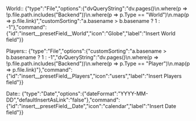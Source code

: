 World:: {"type":"File","options":{"dvQueryString":"dv.pages()\n.where(p => !p.file.path.includes(\"Backend\"))\n.where(p => p.Type == \"World\")\n.map(p => p.file.link)","customSorting":"a.basename > b.basename ? 1 : -1"},"command":{"id":"insert__presetField__World","icon":"Globe","label":"Insert World field"}}

Players:: {"type":"File","options":{"customSorting":"a.basename > b.basename ? 1 : -1","dvQueryString":"dv.pages()\n.where(p => !p.file.path.includes(\"Backend\"))\n.where(p => p.Type == \"Player\")\n.map(p => p.file.link)"},"command":{"id":"insert__presetField__Players","icon":"users","label":"Insert Players field"}}

Date:: {"type":"Date","options":{"dateFormat":"YYYY-MM-DD","defaultInsertAsLink":"false"},"command":{"id":"insert__presetField__Date","icon":"calendar","label":"Insert Date field"}}